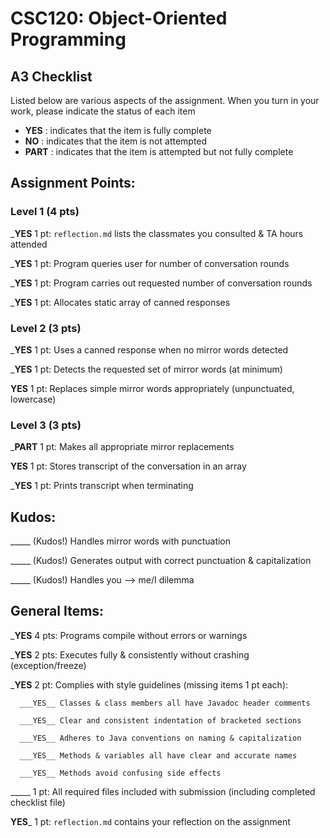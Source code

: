 # CSC120: Object-Oriented Programming
## A3 Checklist

Listed below are various aspects of the assignment.  When you turn in your work, please indicate the status of each item

- **YES** : indicates that the item is fully complete
- **NO** : indicates that the item is not attempted
- **PART** : indicates that the item is attempted but not fully complete


## Assignment Points:

### Level 1 (4 pts)

___YES__ 1 pt: `reflection.md` lists the classmates you consulted & TA hours attended

___YES__ 1 pt: Program queries user for number of conversation rounds

___YES__ 1 pt: Program carries out requested number of conversation rounds

___YES__ 1 pt: Allocates static array of canned responses

### Level 2 (3 pts)

___YES__ 1 pt: Uses a canned response when no mirror words detected

___YES__ 1 pt: Detects the requested set of mirror words (at minimum)

__YES__ 1 pt: Replaces simple mirror words appropriately (unpunctuated, lowercase)

### Level 3 (3 pts)

___PART__ 1 pt: Makes all appropriate mirror replacements

__YES__ 1 pt: Stores transcript of the conversation in an array

___YES__ 1 pt: Prints transcript when terminating

## Kudos:

_____ (Kudos!) Handles mirror words with punctuation

_____ (Kudos!) Generates output with correct punctuation & capitalization

_____ (Kudos!) Handles you --> me/I dilemma



## General Items:

___YES__ 4 pts: Programs compile without errors or warnings

___YES__ 2 pts: Executes fully & consistently without crashing (exception/freeze)

___YES__ 2 pt: Complies with style guidelines (missing items 1 pt each):

      ___YES__ Classes & class members all have Javadoc header comments

      ___YES__ Clear and consistent indentation of bracketed sections

      ___YES__ Adheres to Java conventions on naming & capitalization

      ___YES__ Methods & variables all have clear and accurate names

      ___YES__ Methods avoid confusing side effects

_____ 1 pt: All required files included with submission (including completed checklist file)

__YES___ 1 pt: `reflection.md` contains your reflection on the assignment
